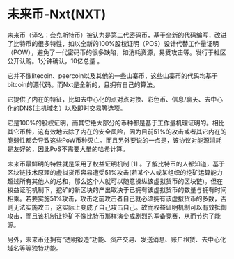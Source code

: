 # 未来币-Nxt(NXT)

未来币（译名：奈克斯特币）被认为是第二代密码币，基于全新的代码编写，改进了比特币的很多特性，如以全新的100%股权证明（POS）设计代替工作量证明（POW），避免了一代密码币的很多缺陷，如消耗资源，易受攻击等。发行于社区公开认购。1分钟确认，10亿总量 。

它并不像litecoin、peercoin以及其他的一些山寨币，这些山寨币的代码均基于bitcoin的源代码。而Nxt是全新的，且拥有自己的算法。

它提供了内在的特征，比如去中心化的点对点对换、彩色币、信息/聊天、去中心化的DNS(主机域名）以及即时交易等选项。

它是100%的股权证明，而其它绝大部分的币种都是基于工作量机理证明的。相比其它币种，这有效地去除了内在的安全风险，因为目前51%的攻击或者其它内在的脆弱性都会导致这些PoW币种灭亡。而且另外要说的一点是，该协议对能源消耗是友好的，因此PoS不需要大量的哈希计算。

未来币最鲜明的特性就是采用了权益证明机制 [1]  。了解比特币的人都知道，基于区块链技术原理的虚拟货币容易遭受51%攻击(若某个人或某组织的挖矿运算能力超过所有其他人的总和，那么这个人就可以随意操纵该虚拟货币的区块链)。但在权益证明机制下，挖矿的新区块的产出取决于已拥有该虚拟货币的数量与拥有时间相乘。若要实施51%攻击，攻击之前攻击者自己就必须拥有该虚拟货币的多数，否则无法实施攻击，这实际上变成了自己攻击自己。故而权益证明机制可以有效抵御攻击，而且该机制让挖矿不像比特币那样演变成剧烈的军备竞赛，从而节约了能源。

另外，未来币还拥有“透明锻造”功能、资产交易、发送消息、账户租赁、去中心化域名等等独特功能。
